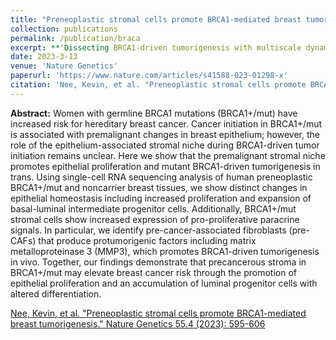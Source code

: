 ```yaml
---
title: "Preneoplastic stromal cells promote BRCA1-mediated breast tumorigenesis"
collection: publications
permalink: /publication/braca
excerpt: **'Dissecting BRCA1-driven tumorigenesis with multiscale dynamical models.'**
date: 2023-3-13
venue: 'Nature Genetics'
paperurl: 'https://www.nature.com/articles/s41588-023-01298-x'
citation: 'Nee, Kevin, et al. "Preneoplastic stromal cells promote BRCA1-mediated breast tumorigenesis." Nature Genetics 55.4 (2023): 595-606. https://www.nature.com/articles/s41588-023-01298-x'
---
```

**Abstract:** Women with germline BRCA1 mutations (BRCA1+/mut) have increased risk for hereditary breast cancer. Cancer initiation in BRCA1+/mut is associated with premalignant changes in breast epithelium; however, the role of the epithelium-associated stromal niche during BRCA1-driven tumor initiation remains unclear. Here we show that the premalignant stromal niche promotes epithelial proliferation and mutant BRCA1-driven tumorigenesis in trans. Using single-cell RNA sequencing analysis of human preneoplastic BRCA1+/mut and noncarrier breast tissues, we show distinct changes in epithelial homeostasis including increased proliferation and expansion of basal-luminal intermediate progenitor cells. Additionally, BRCA1+/mut stromal cells show increased expression of pro-proliferative paracrine signals. In particular, we identify pre-cancer-associated fibroblasts (pre-CAFs) that produce protumorigenic factors including matrix metalloproteinase 3 (MMP3), which promotes BRCA1-driven tumorigenesis in vivo. Together, our findings demonstrate that precancerous stroma in BRCA1+/mut may elevate breast cancer risk through the promotion of epithelial proliferation and an accumulation of luminal progenitor cells with altered differentiation.

[Nee, Kevin, et al. "Preneoplastic stromal cells promote BRCA1-mediated breast tumorigenesis." Nature Genetics 55.4 (2023): 595-606](https://www.nature.com/articles/s41588-023-01298-x)
